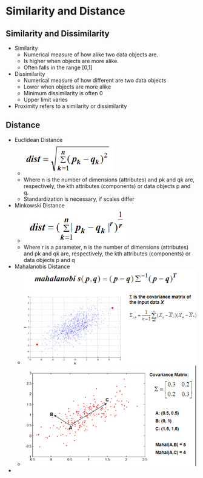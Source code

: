 # Similarity and Distance

## Similarity and Dissimilarity

- Similarity
  - Numerical measure of how alike two data objects are.
  - Is higher when objects are more alike.
  - Often falls in the range [0,1]
- Dissimilarity
  - Numerical measure of how different are two data objects
  - Lower when objects are more alike
  - Minimum dissimilarity is often 0
  - Upper limit varies
- Proximity refers to a similarity or dissimilarity

## Distance

- Euclidean Distance
  - ![formula](img/eudlform.png)
  - Where n is the number of dimensions (attributes) and pk and qk are, respectively, the kth attributes (components) or data objects p and q.
  - Standardization is necessary, if scales differ
- Minkowski Distance
  - ![formula](img/minkform.png)
  - Where r is a parameter, n is the number of dimensions (attributes) and pk and qk are, respectively, the kth attributes (components) or data objects p and q
- Mahalanobis Distance
  - ![formula](img/mahaform.png)
  - ![form2](img/mahaform2.png)
- 